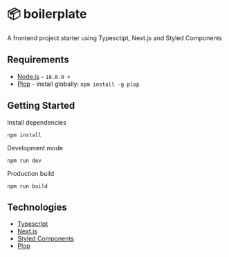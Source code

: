 # :package: boilerplate

A frontend project starter using Typesctipt, Next.js and Styled Components

## Requirements
- [Node.js](https://nodejs.org/en) - `18.0.0 +`
- [Plop](https://plopjs.com/) - install globally: `npm install -g plop`

## Getting Started

Install dependencies

```
npm install
```

Development mode

```
npm run dev
```

Production build

```
npm run build
```

## Technologies
- [Typescript](https://www.typescriptlang.org/)
- [Next.js](https://nextjs.org/)
- [Styled Components](https://styled-components.com/)
- [Plop](https://plopjs.com/)
